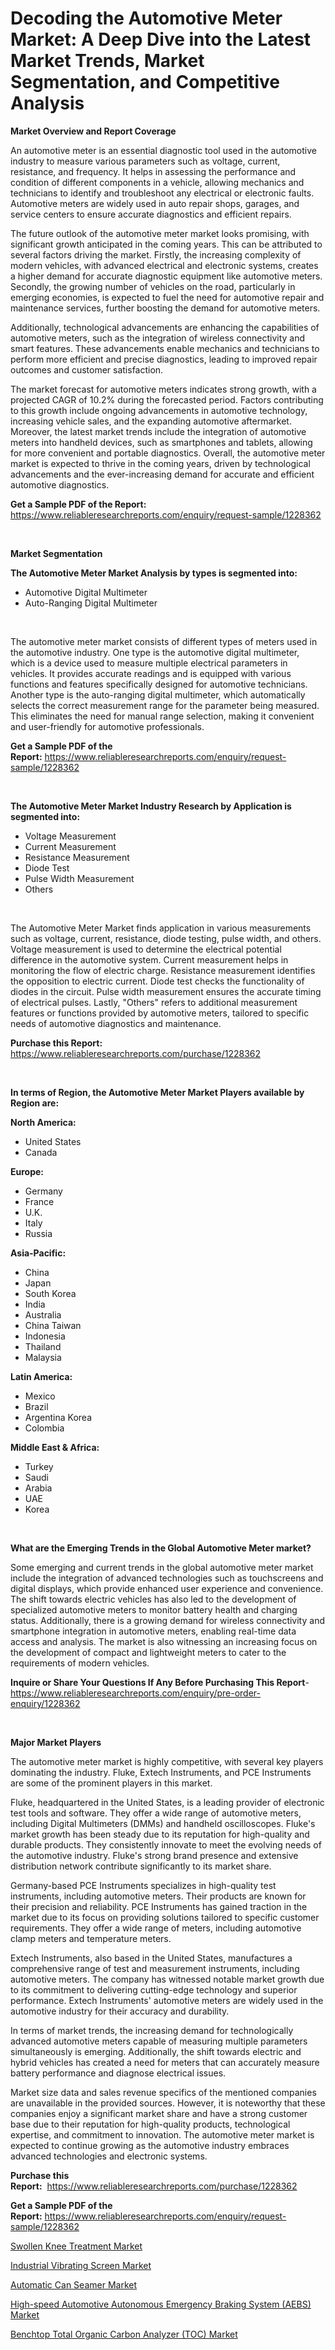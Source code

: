 <p><h1>Decoding the Automotive Meter Market: A Deep Dive into the Latest Market Trends, Market Segmentation, and Competitive Analysis</h1></p><p><strong>Market Overview and Report Coverage</strong></p>
<p><p>An automotive meter is an essential diagnostic tool used in the automotive industry to measure various parameters such as voltage, current, resistance, and frequency. It helps in assessing the performance and condition of different components in a vehicle, allowing mechanics and technicians to identify and troubleshoot any electrical or electronic faults. Automotive meters are widely used in auto repair shops, garages, and service centers to ensure accurate diagnostics and efficient repairs.</p><p>The future outlook of the automotive meter market looks promising, with significant growth anticipated in the coming years. This can be attributed to several factors driving the market. Firstly, the increasing complexity of modern vehicles, with advanced electrical and electronic systems, creates a higher demand for accurate diagnostic equipment like automotive meters. Secondly, the growing number of vehicles on the road, particularly in emerging economies, is expected to fuel the need for automotive repair and maintenance services, further boosting the demand for automotive meters.</p><p>Additionally, technological advancements are enhancing the capabilities of automotive meters, such as the integration of wireless connectivity and smart features. These advancements enable mechanics and technicians to perform more efficient and precise diagnostics, leading to improved repair outcomes and customer satisfaction.</p><p>The market forecast for automotive meters indicates strong growth, with a projected CAGR of 10.2% during the forecasted period. Factors contributing to this growth include ongoing advancements in automotive technology, increasing vehicle sales, and the expanding automotive aftermarket. Moreover, the latest market trends include the integration of automotive meters into handheld devices, such as smartphones and tablets, allowing for more convenient and portable diagnostics. Overall, the automotive meter market is expected to thrive in the coming years, driven by technological advancements and the ever-increasing demand for accurate and efficient automotive diagnostics.</p></p>
<p><strong>Get a Sample PDF of the Report:</strong> <a href="https://www.reliableresearchreports.com/enquiry/request-sample/1228362">https://www.reliableresearchreports.com/enquiry/request-sample/1228362</a></p>
<p>&nbsp;</p>
<p><strong>Market Segmentation</strong></p>
<p><strong>The Automotive Meter Market Analysis by types is segmented into:</strong></p>
<p><ul><li>Automotive Digital Multimeter</li><li>Auto-Ranging Digital Multimeter</li></ul></p>
<p>&nbsp;</p>
<p><p>The automotive meter market consists of different types of meters used in the automotive industry. One type is the automotive digital multimeter, which is a device used to measure multiple electrical parameters in vehicles. It provides accurate readings and is equipped with various functions and features specifically designed for automotive technicians. Another type is the auto-ranging digital multimeter, which automatically selects the correct measurement range for the parameter being measured. This eliminates the need for manual range selection, making it convenient and user-friendly for automotive professionals.</p></p>
<p><strong>Get a Sample PDF of the Report:</strong>&nbsp;<a href="https://www.reliableresearchreports.com/enquiry/request-sample/1228362">https://www.reliableresearchreports.com/enquiry/request-sample/1228362</a></p>
<p>&nbsp;</p>
<p><strong>The Automotive Meter Market Industry Research by Application is segmented into:</strong></p>
<p><ul><li>Voltage Measurement</li><li>Current Measurement</li><li>Resistance Measurement</li><li>Diode Test</li><li>Pulse Width Measurement</li><li>Others</li></ul></p>
<p>&nbsp;</p>
<p><p>The Automotive Meter Market finds application in various measurements such as voltage, current, resistance, diode testing, pulse width, and others. Voltage measurement is used to determine the electrical potential difference in the automotive system. Current measurement helps in monitoring the flow of electric charge. Resistance measurement identifies the opposition to electric current. Diode test checks the functionality of diodes in the circuit. Pulse width measurement ensures the accurate timing of electrical pulses. Lastly, "Others" refers to additional measurement features or functions provided by automotive meters, tailored to specific needs of automotive diagnostics and maintenance.</p></p>
<p><strong>Purchase this Report:</strong>&nbsp; <a href="https://www.reliableresearchreports.com/purchase/1228362">https://www.reliableresearchreports.com/purchase/1228362</a></p>
<p>&nbsp;</p>
<p><strong>In terms of Region, the Automotive Meter Market Players available by Region are:</strong></p>
<p>
    <p> <strong> North America: </strong>
        <ul>
            <li>United States</li>
            <li>Canada</li>
        </ul>
        </p> 
    <p> <strong> Europe: </strong>
        <ul>
            <li>Germany</li>
            <li>France</li>
            <li>U.K.</li>
            <li>Italy</li>
            <li>Russia</li>
        </ul>
        </p> 
    <p> <strong> Asia-Pacific: </strong>
        <ul>
            <li>China</li>
            <li>Japan</li>
            <li>South Korea</li>
            <li>India</li>
            <li>Australia</li>
            <li>China Taiwan</li>
            <li>Indonesia</li>
            <li>Thailand</li>
            <li>Malaysia</li>
        </ul>
        </p> 
    <p> <strong> Latin America: </strong>
        <ul>
            <li>Mexico</li>
            <li>Brazil</li>
            <li>Argentina Korea</li>
            <li>Colombia</li>
        </ul>
        </p> 
    <p> <strong> Middle East & Africa: </strong>
        <ul>
            <li>Turkey</li>
            <li>Saudi</li>
            <li>Arabia</li>
            <li>UAE</li>
            <li>Korea</li>
        </ul>
    </p>
    </p>
<p>&nbsp;</p>
<p><strong>What are the Emerging Trends in the Global Automotive Meter market?</strong></p>
<p><p>Some emerging and current trends in the global automotive meter market include the integration of advanced technologies such as touchscreens and digital displays, which provide enhanced user experience and convenience. The shift towards electric vehicles has also led to the development of specialized automotive meters to monitor battery health and charging status. Additionally, there is a growing demand for wireless connectivity and smartphone integration in automotive meters, enabling real-time data access and analysis. The market is also witnessing an increasing focus on the development of compact and lightweight meters to cater to the requirements of modern vehicles.</p></p>
<p><strong>Inquire or Share Your Questions If Any Before Purchasing This Report</strong>- <a href="https://www.reliableresearchreports.com/enquiry/pre-order-enquiry/1228362">https://www.reliableresearchreports.com/enquiry/pre-order-enquiry/1228362</a></p>
<p>&nbsp;</p>
<p><strong>Major Market Players</strong></p>
<p><p>The automotive meter market is highly competitive, with several key players dominating the industry. Fluke, Extech Instruments, and PCE Instruments are some of the prominent players in this market.</p><p>Fluke, headquartered in the United States, is a leading provider of electronic test tools and software. They offer a wide range of automotive meters, including Digital Multimeters (DMMs) and handheld oscilloscopes. Fluke's market growth has been steady due to its reputation for high-quality and durable products. They consistently innovate to meet the evolving needs of the automotive industry. Fluke's strong brand presence and extensive distribution network contribute significantly to its market share.</p><p>Germany-based PCE Instruments specializes in high-quality test instruments, including automotive meters. Their products are known for their precision and reliability. PCE Instruments has gained traction in the market due to its focus on providing solutions tailored to specific customer requirements. They offer a wide range of meters, including automotive clamp meters and temperature meters.</p><p>Extech Instruments, also based in the United States, manufactures a comprehensive range of test and measurement instruments, including automotive meters. The company has witnessed notable market growth due to its commitment to delivering cutting-edge technology and superior performance. Extech Instruments' automotive meters are widely used in the automotive industry for their accuracy and durability.</p><p>In terms of market trends, the increasing demand for technologically advanced automotive meters capable of measuring multiple parameters simultaneously is emerging. Additionally, the shift towards electric and hybrid vehicles has created a need for meters that can accurately measure battery performance and diagnose electrical issues.</p><p>Market size data and sales revenue specifics of the mentioned companies are unavailable in the provided sources. However, it is noteworthy that these companies enjoy a significant market share and have a strong customer base due to their reputation for high-quality products, technological expertise, and commitment to innovation. The automotive meter market is expected to continue growing as the automotive industry embraces advanced technologies and electronic systems.</p></p>
<p><strong>Purchase this Report:</strong>&nbsp;&nbsp;<a href="https://www.reliableresearchreports.com/purchase/1228362">https://www.reliableresearchreports.com/purchase/1228362</a></p>
<p></p>
<p><strong>Get a Sample PDF of the Report:</strong>&nbsp;<a href="https://www.reliableresearchreports.com/enquiry/request-sample/1228362">https://www.reliableresearchreports.com/enquiry/request-sample/1228362</a></p>
<p><p><a href="https://medium.com/p/29af5e85c2d2/edit">Swollen Knee Treatment Market</a></p><p><a href="https://github.com/ChiragRp1/Market-Research-Report-List-2/blob/main/industrial-vibrating-screen-market.md">Industrial Vibrating Screen Market</a></p><p><a href="https://github.com/ChiragRP21/Market-Research-Report-List-2/blob/main/automatic-can-seamer-market.md">Automatic Can Seamer Market</a></p><p><a href="Your link will appear here after publishing.">High-speed Automotive Autonomous Emergency Braking System (AEBS) Market</a></p><p><a href="https://issuu.com/reportprime-2/docs/benchtop-total-organic-carbon-analyzer-toc-market-">Benchtop Total Organic Carbon Analyzer (TOC) Market</a></p></p>